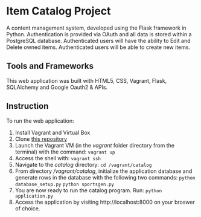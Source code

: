 # Item Catalog Project

A content management system, developed using the Flask framework in Python. Authentication is provided via OAuth and all data is stored within a PostgreSQL database. Authenticated users will have the ability to Edit and Delete owned items. Authenticated users will be able to create new items.

## Tools and Frameworks
This web application was built with HTML5, CSS, Vagrant, Flask, SQLAlchemy and Google Oauth2 & APIs.

## Instruction
To run the web application:
1. Install Vagrant and Virtual Box
2. Clone [this repository](https://github.com/shannonymous/logs-analysis-project)
3. Launch the Vagrant VM (in the *vagrant* folder directory  from the terminal) with the command:
`vagrant up`
4. Access the shell with:
`vagrant ssh`
5. Navigate to the *catalog* directory:
`cd /vagrant/catalog`
6. From directory */vagrant/catalog*, initialize the application database and generate rows in the database with the following two commands:
`python database_setup.py`
`python sportsgen.py`
7. You are now ready to run the catalog program. Run:
`python application.py`
7. Access the application by visiting http://localhost:8000 on your broswer of choice.
